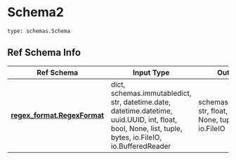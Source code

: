 # Schema2
```
type: schemas.Schema
```

## Ref Schema Info
Ref Schema | Input Type | Output Type
---------- | ---------- | -----------
[**regex_format.RegexFormat**](../../../../../../../../components/schema/regex_format.md) | dict, schemas.immutabledict, str, datetime.date, datetime.datetime, uuid.UUID, int, float, bool, None, list, tuple, bytes, io.FileIO, io.BufferedReader | schemas.immutabledict, str, float, int, bool, None, tuple, bytes, io.FileIO
